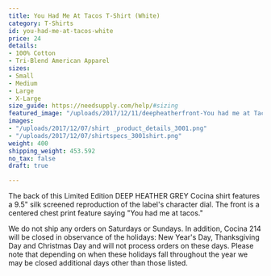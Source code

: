 ```yaml
---
title: You Had Me At Tacos T-Shirt (White)
category: T-Shirts
id: you-had-me-at-tacos-white
price: 24
details:
- 100% Cotton
- Tri-Blend American Apparel
sizes:
- Small
- Medium
- Large
- X-Large
size_guide: https://needsupply.com/help/#sizing
featured_image: "/uploads/2017/12/11/deepheatherfront-You had me at Tacos.jpg"
images:
- "/uploads/2017/12/07/shirt _product_details_3001.png"
- "/uploads/2017/12/07/shirtspecs_3001shirt.png"
weight: 400
shipping_weight: 453.592
no_tax: false
draft: true

---
```

The back of this Limited Edition DEEP HEATHER GREY Cocina shirt features a 9.5" silk screened reproduction of the label's character dial. The front is a centered chest print feature saying "You had me at tacos."

We do not ship any orders on Saturdays or Sundays. In addition, Cocina 214 will be closed in observance of the holidays: New Year's Day, Thanksgiving Day and Christmas Day and will not process orders on these days. Please note that depending on when these holidays fall throughout the year we may be closed additional days other than those listed.